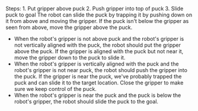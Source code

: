 

Steps:  1. Put gripper above puck  2. Push gripper into top of puck  3. Slide puck to goal
The robot can slide the puck by trapping it by pushing down on it from above and moving the gripper. If the puck isn't below the gripper as seen from above, move the gripper above the puck.
- When the robot's gripper is not above puck and the robot's gripper is not vertically aligned with the puck, the robot should put the gripper above the puck.
If the gripper is aligned with the puck but not near it, move the gripper down to the puck to slide it.
- When the robot's gripper is vertically aligned with the puck and the robot's gripper is not near puck, the robot should push the gripper into the puck.
If the gripper is near the puck, we've probably trapped the puck and can slide it to the target location. Close the gripper to make sure we keep control of the puck.
- When the robot's gripper is near the puck and the puck is below the robot's gripper, the robot should slide the puck to the goal.